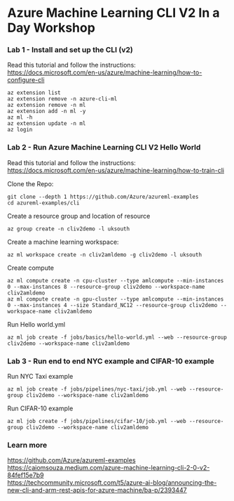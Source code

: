 # Azure Machine Learning CLI V2 In a Day Workshop

### Lab 1 - Install and set up the CLI (v2)

Read this tutorial and follow the instructions:<BR> 
https://docs.microsoft.com/en-us/azure/machine-learning/how-to-configure-cli<BR>

```
az extension list
az extension remove -n azure-cli-ml
az extension remove -n ml
az extension add -n ml -y
az ml -h
az extension update -n ml
az login
```

### Lab 2 - Run Azure Machine Learning CLI V2 Hello World 

Read this tutorial and follow the instructions:<BR>
https://docs.microsoft.com/en-us/azure/machine-learning/how-to-train-cli <BR>

Clone the Repo:
```
git clone --depth 1 https://github.com/Azure/azureml-examples
cd azureml-examples/cli
```

Create a resource group and location of resource
```
az group create -n cliv2demo -l uksouth
```

Create a machine learning workspace:
```
az ml workspace create -n cliv2amldemo -g cliv2demo -l uksouth
```

Create compute
```
az ml compute create -n cpu-cluster --type amlcompute --min-instances 0 --max-instances 8 --resource-group cliv2demo --workspace-name cliv2amldemo
az ml compute create -n gpu-cluster --type amlcompute --min-instances 0 --max-instances 4 --size Standard_NC12 --resource-group cliv2demo --workspace-name cliv2amldemo
```

Run Hello world.yml
```
az ml job create -f jobs/basics/hello-world.yml --web --resource-group cliv2demo --workspace-name cliv2amldemo
```

### Lab 3 - Run end to end NYC example and CIFAR-10 example

Run NYC Taxi example 
```
az ml job create -f jobs/pipelines/nyc-taxi/job.yml --web --resource-group cliv2demo --workspace-name cliv2amldemo
```

Run CIFAR-10 example 
```
az ml job create -f jobs/pipelines/cifar-10/job.yml --web --resource-group cliv2demo --workspace-name cliv2amldemo
```

### Learn more
https://github.com/Azure/azureml-examples <BR>
https://caiomsouza.medium.com/azure-machine-learning-cli-2-0-v2-84fef15e7b9 <BR>
https://techcommunity.microsoft.com/t5/azure-ai-blog/announcing-the-new-cli-and-arm-rest-apis-for-azure-machine/ba-p/2393447 <BR>
  
